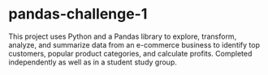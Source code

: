 # pandas-challenge-1
This project uses Python and a Pandas library to explore, transform, analyze, and summarize data from an e-commerce business to identify top customers, popular product categories, and calculate profits. Completed independently as well as in a student study group. 
